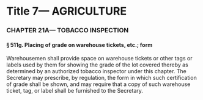 
# Title 7— AGRICULTURE
### CHAPTER 21A— TOBACCO INSPECTION
#### § 511g. Placing of grade on warehouse tickets, etc.; form

Warehousemen shall provide space on warehouse tickets or other tags or labels used by them for showing the grade of the lot covered thereby as determined by an authorized tobacco inspector under this chapter. The Secretary may prescribe, by regulation, the form in which such certification of grade shall be shown, and may require that a copy of such warehouse ticket, tag, or label shall be furnished to the Secretary.
